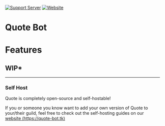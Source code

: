 [![Support Server](https://discordapp.com/api/guilds/741660208119545968/widget.png?style=shield)](https://discord.gg/vkWyTGa)
[![Website](https://img.shields.io/website?style=flat-square&url=https%3A%2F%2Fquote-bot.tk)](https://quote-bot.tk)

# Quote Bot


# Features

## WIP*


---

### Self Host

Quote is completely open-source and self-hostable!

If you or someone you know want to add your own version of Quote to your/their guild, feel free to check out the self-hosting guides on our [website (https://quote-bot.tk)](https://quote-bot.tk)
